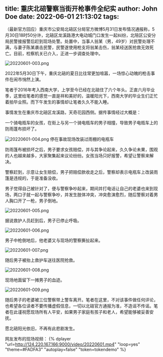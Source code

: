title: 重庆北碚警察当街开枪事件全纪实
author: John Doe
date: 2022-06-01 21:13:02
tags:
---
（最新官方回应）重庆市公安局北碚区分局官方微博5月31日发布情况通报称，<!-- more -->5月30日18时50分许，北碚区龙溪路港大电动城门口发生一起纠纷，北陪区公安分局民警接报警后赶到现场处警。处置中，当事人翁某（男，49岁）对民警处理不满，与妻子陈某袭击民警，民警遂使用枪支将翁某击伤，翁某经送医抢救无效死亡。目前，检察机关已介入，正进一步调查处理中。

![20220601-003.png](http://124.220.167.166:8081/i/2022/06/01/62976605ba77a.png)

2022年5月30日下午，重庆北碚的夏日比往常更加喧嚣，一场惊心动魄的枪击事件在闹市悄然上演。


笔者于2016年考入西南大学，上学至今已经在北碚住了六个年头。正直六月毕业季，这里给笔者的感觉一直是祥和美好的，温暖阳光下，西南大学的毕业生们正忙着拍毕业照。而下午发生的事情却让笔者久久不能入睡。

事情发生在重庆市北碚区龙溪路，天奇花园西侧。据传事情经过大概是：

一个骑电瓶车的女孩，在街上与另一个骑电瓶车的男子相撞，导致男子电瓶车上的防雨蓬布损坏了。

![20220601-004.png](http://124.220.167.166:8081/i/2022/06/01/6297667e7c0f5.png)
停在事故现场改装过雨棚的电瓶车

防雨篷布被损坏之后，男子要求女孩赔偿，并与其争论起来，久久争论未果，围观的人也越来越多，大家聚集起来议论纷纷。女孩当场只好报警，希望让警察来解决。

警察赶到，示意让女生赔偿，男子把赔偿款收走之后，警察却表示电瓶车上改装雨篷是违规的，于是准备没收。

男子觉得自己被针对了，便与警察争吵起来，期间并打电话让自己的老婆也来到现场，两口子就一起与警察争吵，并发生肢体冲突，冲突愈演愈烈，随后警察对着男人胸口开了一枪，男子倒地。

![20220601-005.png](http://124.220.167.166:8081/i/2022/06/01/629766efbce85.png)

据说救护人员赶到后，男子已停止呼吸。

![20220601-006.png](http://124.220.167.166:8081/i/2022/06/01/6297670fb2c41.png)

男子中枪倒地后，他老婆又与现场的警察撕扯起来。

![20220601-007.png](http://124.220.167.166:8081/i/2022/06/01/629767236f0c8.png)

随后男子被抬上救护车送往医院抢救。

![20220601-008.png](http://124.220.167.166:8081/i/2022/06/01/62976735a6db5.png)

现场地面留下一摊男子的血迹。

![20220601-009.png](http://124.220.167.166:8081/i/2022/06/01/62976746eecf3.png)

随后男子的老婆被三位警察带上警车离开。笔者在这里，不对该事件做任何评论，也希望各位读者不要传播虚假信息，一切以北碚官方通报为准，不造谣不传谣。笔者在此谨祝愿现场所有人平安，如果男子家庭有孩子和老人，希望能够被妥善安抚。

愿北碚阳光依旧，不再有此悲剧发生。

网友发布的现场视频：
{% dplayer "url=http://124.220.167.166:9000/video/20220601.mp4"   "loop=yes" "theme=#FADFA3" "autoplay=false" "token=tokendemo" %}